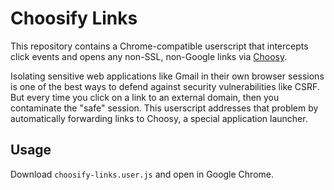 # Choosify Links

This repository contains a Chrome-compatible userscript that
intercepts click events and opens any non-SSL, non-Google links via
[Choosy](http://www.choosyosx.com).

Isolating sensitive web applications like Gmail in their own browser
sessions is one of the best ways to defend against security
vulnerabilities like CSRF. But every time you click on a link to an
external domain, then you contaminate the "safe" session. This
userscript addresses that problem by automatically forwarding links to
Choosy, a special application launcher.


## Usage

Download `choosify-links.user.js` and open in Google Chrome.
